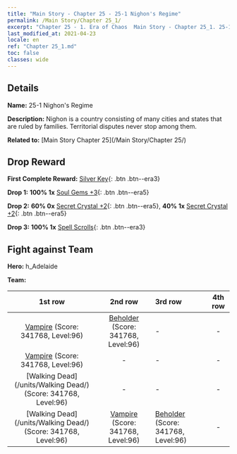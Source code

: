 ```yaml
---
title: "Main Story - Chapter 25 - 25-1 Nighon's Regime"
permalink: /Main Story/Chapter 25_1/
excerpt: "Chapter 25 - 1. Era of Chaos  Main Story - Chapter 25_1. 25-1 Nighon's Regime"
last_modified_at: 2021-04-23
locale: en
ref: "Chapter 25_1.md"
toc: false
classes: wide
---
```


## Details

 **Name:** 25-1 Nighon's Regime

 **Description:** Nighon is a country consisting of many cities and states that are ruled by families. Territorial disputes never stop among them.

 **Related to:** [Main Story Chapter 25](/Main Story/Chapter 25/)

## Drop Reward

 **First Complete Reward:** [Silver Key](/Items/con_693/){: .btn .btn--era3}

 **Drop 1:** **100% 1x** [Soul Gems +3](/Items/mat_86/){: .btn .btn--era5}

 **Drop 2:** **60% 0x** [Secret Crystal +2](/Items/mat_80/){: .btn .btn--era5}, **40% 1x** [Secret Crystal +2](/Items/mat_80/){: .btn .btn--era5}

 **Drop 3:** **100% 1x** [Spell Scrolls](/Items/con_694/){: .btn .btn--era3}


## Fight against Team
 **Hero:** h_Adelaide

 **Team:**


  | 1st row | 2nd row | 3rd row | 4th row |
  |:----:|:----:|:----|:----:|
  | [Vampire](/units/Vampire/) (Score: 341768, Level:96)  | [Beholder](/units/Beholder/) (Score: 341768, Level:96)  | - | - |
  | [Vampire](/units/Vampire/) (Score: 341768, Level:96)  | - | - | - |
  | [Walking Dead](/units/Walking Dead/) (Score: 341768, Level:96)  | - | - | - |
  | [Walking Dead](/units/Walking Dead/) (Score: 341768, Level:96)  | [Vampire](/units/Vampire/) (Score: 341768, Level:96)  | [Beholder](/units/Beholder/) (Score: 341768, Level:96)  | - |


